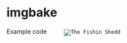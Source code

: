 # imgbake

Example <picture> code
<code>
<picture>
 <source
   media="(min-width: 900px)"
   srcset="img/sheddFrontPano-lg_1x.webp 1x, img/sheddFrontPano-lg_2x.webp 2x"
   type="image/webp" />
 <source
   media="(min-width: 601px)"
   srcset="img/sheddFrontPano-md_1x.webp 1x, img/sheddFrontPano-md_2x.webp 2x"
   type="image/webp" />
 <source
   srcset="img/sheddFrontPano-sm_1x.webp 1x, img/sheddFrontPano-sm_2x.webp 2x"
   type="image/webp" />
 <img
   srcset="img/sheddFrontPano-sm_1x.jpg 600w,
   img/sheddFrontPano-md_1x.jpg 900w,
   img/sheddFrontPano-lg_1x.jpg 1440w"
   src="image_lg_1x.jpg"
   type="image/jpeg"
   alt="The Fishin Shedd" />
</picture>
</code>
